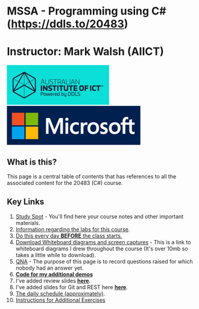 # MSSA - Programming using C# (https://ddls.to/20483)
# Instructor: Mark Walsh (AIICT)


![](Images/AIICT.png)
![](Images/Microsoft.png)
## What is this?
This page is a central table of contents that has references to all the associated content for the 20483 (C#) course.

## Key Links
1. [Study Spot](https://www.studyspot.com.au/course/view.php?id=396) - You'll find here your course notes and other important materials.
2. [Information regarding the labs for this course](Documents/Labs.md).
3. [Do this every day **BEFORE** the class starts.](Documents/EverydaySetup.md)
4. [Download Whiteboard diagrams and screen captures](https://github.com/Mark-AIICT/CAD-2/raw/main/Documents/WhiteboardDiagrams/WhiteboardDiagrams.pdf) - This is a link to whiteboard diagrams I drew throughout the course (It's over 10mb so takes a little while to download).
5. [QNA](https://mwddls.sharepoint.com/:w:/s/LP/Efygw1txaDNJlKTTwJU1yfABjT93OPlTu9oOL2zrxyjxiQ?e=CqW2Zp) - The purpose of this page is to record questions raised for which nobody had an answer yet.
6. [**Code for my additional demos**](MarksCode/Contents.md)
7. I've added review slides [**here**](Documents/ReviewSlides/).
7. I've added slides for Git and REST here [**here**](Documents/AdditionalModules/).
8. [The daily schedule (approximately)](https://github.com/ddls-mark/emu-beak/blob/main/Documents/CAD-Learning-Plan.md).
9. [Instructions for Additional Exercises](Documents/Exercises/)
